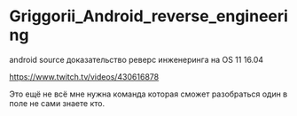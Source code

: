 # Griggorii_Android_reverse_engineering
android source доказательство реверс инженеринга на OS 11 16.04

https://www.twitch.tv/videos/430616878

Это ещё не всё мне нужна команда которая сможет разобраться один в поле не сами знаете кто.

